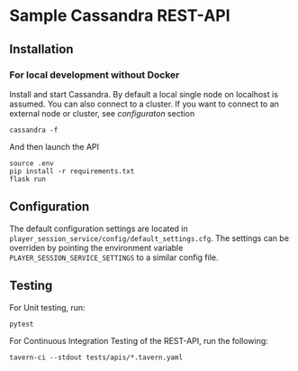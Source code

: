 # Sample Cassandra REST-API

## Installation

### For local development without Docker
Install and start Cassandra.
By default a local single node on localhost is assumed. You can also connect to a cluster.
If you want to connect to an external node or cluster, see _configuraton_ section
```
cassandra -f
```
And then launch the API
```
source .env
pip install -r requirements.txt
flask run
```

## Configuration
The default configuration settings are located in `player_session_service/config/default_settings.cfg`.
The settings can be overriden by pointing the environment variable `PLAYER_SESSION_SERVICE_SETTINGS` to a similar config file.


## Testing
For Unit testing, run:
```
pytest
```
For Continuous Integration Testing of the REST-API, run the following:
```
tavern-ci --stdout tests/apis/*.tavern.yaml
```
